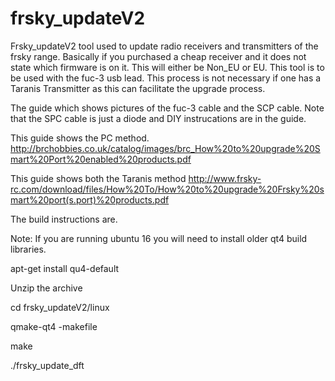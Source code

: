 # frsky_updateV2
Frsky_updateV2 tool used to update radio receivers and transmitters of the frsky range. Basically if you purchased a cheap receiver and it does not state which firmware is on it. This will either be Non_EU or EU. This tool is to be used with the fuc-3 usb lead. This process is not necessary if one has a Taranis Transmitter as this can facilitate the upgrade process.

The guide which shows pictures of the fuc-3 cable and the SCP cable. Note that the SPC cable is just a diode and DIY instrucations are in the guide.

This guide shows the PC method.
http://brchobbies.co.uk/catalog/images/brc_How%20to%20upgrade%20Smart%20Port%20enabled%20products.pdf

This guide shows both the Taranis method
http://www.frsky-rc.com/download/files/How%20To/How%20to%20upgrade%20Frsky%20smart%20port(s.port)%20products.pdf

The build instructions are.

Note:
If you are running ubuntu 16 you will need to install older qt4 build libraries.

apt-get install qu4-default


Unzip the archive

cd frsky_updateV2/linux

qmake-qt4 -makefile

make

./frsky_update_dft
